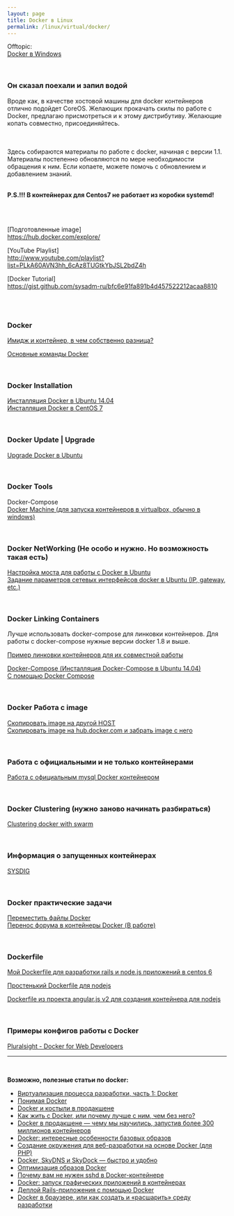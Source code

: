 ```yaml
---
layout: page
title: Docker в Linux
permalink: /linux/virtual/docker/
---
```


Offtopic:  
[Docker в Windows](/windows/virtual/docker/)


<br/>

### Он сказал поехали и запил водой

Вроде как, в качестве хостовой машины для docker контейнеров отлично подойдет CoreOS. Желающих прокачать скилы по работе с Docker, предлагаю присмотреться и к этому дистрибутиву. Желающие копать совместно, присоединяйтесь.


<br/><br/>
Здесь собираются материалы по работе с docker, начиная с версии 1.1. Материалы постепенно обновляются по мере необходимости обращения к ним.
Если копаете, можете помочь с обновлением и добавлением знаний.
<br/><br/>

<strong>P.S.!!! В контейнерах для Centos7 не работает из коробки systemd!</strong>

<br/><br/>

[Подготовленные image]  
https://hub.docker.com/explore/


[YouTube Playlist]  
http://www.youtube.com/playlist?list=PLkA60AVN3hh_6cAz8TUGtkYbJSL2bdZ4h


[Docker Tutorial]  
https://gist.github.com/sysadm-ru/bfc6e91fa891b4d457522212acaa8810

<br/><br/>


### Docker

[Имидж и контейнер, в чем собственно разница?](/linux/virtual/docker/basics/images-and-containers/)  

[Основные команды Docker](/linux/virtual/docker/basics/basic-commands/)

<br/>

### Docker Installation


[Инсталляция Docker в Ubuntu 14.04](/linux/virtual/docker/installation/ubuntu/)  
[Инсталляция Docker в CentOS 7](/linux/virtual/docker/installation/centos/)  



<br/>

### Docker Update | Upgrade

[Upgrade Docker в Ubuntu](/linux/virtual/docker/basics/upgrade-docker-on-ubuntu/)  


<br/>

### Docker Tools

Docker-Compose  
[Docker Machine (для запуска контейнеров в virtualbox, обычно в windows)](/linux/virtual/docker/docker-machine/)  


<br/>

### Docker NetWorking (Не особо и нужно. Но возможность такая есть)

[Настройка моста для работы с Docker в Ubuntu](/linux/virtual/docker/networking/ubuntu-bridge/)  
[Задание параметров сетевых интерфейсов docker в Ubuntu (IP, gateway, etc.)](/linux/virtual/docker/networking/ubuntu-bridge/bridge-my-version/)  


<br/>

### Docker Linking Containers


Лучше использовать docker-compose для линковки контейнеров.
Для работы с docker-compose нужные версии docker 1.8 и выше.


[Пример линковки контейнеров для их совместной работы](/linux/virtual/docker/linking-containers/manual-linking/)  


[Docker-Compose (Инсталляция Docker-Compose в Ubuntu 14.04) ](/linux/virtual/docker/toosl/docker-compose/installation/)  
[С помощью Docker Compose](/linux/virtual/docker/linking-containers/docker-compose/)



<br/>

### Docker Работа с image

[Скопировать image на другой HOST](/linux/virtual/docker/basics/copying-images-to-other-hosts/)  
[Скопировать image на hub.docker.com и забрать image с него](/linux/virtual/docker/basics/push-and-pull-docker-image-to-hub/)  


<br/>

### Работа с официальными и не только контейнерами

[Работа с официальным mysql Docker контейнером](/linux/virtual/docker/official/containers/mysql/)  


<br/>

### Docker Clustering (нужно заново начинать разбираться)

[Clustering docker with swarm](/linux/virtual/docker/swarm/)  


<br/>

### Информация о запущенных контейнерах

[SYSDIG](/linux/virtual/docker/sysdig/)  


<br/>

### Docker практические задачи

[Переместить файлы Docker](/linux/virtual/docker/basics/move-docker-files/)  
[Перенос форума в контейнеры Docker (В работе)](/linux/virtual/docker/odba/)

<br/>

### Dockerfile

[Мой Dockerfile для разработки rails и node.js приложений в centos 6](/linux/virtual/docker/dockerfile/)  


[Простенький Dockerfile для nodejs ](/linux/virtual/docker/dockerfile/nodejs/nodejs-simple/)  

[Dockerfile из проекта angular.js v2 для создания контейнера для nodejs ](/linux/virtual/docker/dockerfile/nodejs/)  




<br/>

### Примеры конфигов работы с Docker

[Pluralsight - Docker for Web Developers](https://github.com/sysadm-ru/Docker-for-Web-Developers)

___

<br/>

**Возможно, полезные статьи по docker:**


<ul>

<li><a href="http://dou.ua/lenta/articles/docker/" rel="nofollow">Виртуализация процесса разработки, часть 1: Docker</a></li>

<li><a href="http://habrahabr.ru/post/253877/" rel="nofollow">Понимая Docker</a></li>
<li><a href="http://habrahabr.ru/post/253999/" rel="nofollow">Docker и костыли в продакшене</a></li>
<li><a href="http://habrahabr.ru/post/250469/" rel="nofollow">Как жить с Docker, или почему лучше с ним, чем без него?</a></li>
<li><a href="http://habrahabr.ru/post/247969/" rel="nofollow">Docker в продакшене — чему мы научились, запустив более 300 миллионов контейнеров</a></li>
<li><a href="http://habrahabr.ru/post/247903/" rel="nofollow">Docker: интересные особенности базовых образов</a></li>


<li><a href="http://habrahabr.ru/post/247547/" rel="nofollow">Создание окружения для веб-разработки на основе Docker (для PHP)</a></li>
<li><a href="http://habrahabr.ru/post/246933/" rel="nofollow">Docker, SkyDNS и SkyDock — быстро и удобно</a></li>
<li><a href="http://habrahabr.ru/post/234829/" rel="nofollow">Оптимизация образов Docker</a></li>
<li><a href="http://habrahabr.ru/company/infopulse/blog/237737/" rel="nofollow">Почему вам не нужен sshd в Docker-контейнере</a></li>
<li><a href="http://habrahabr.ru/post/240509/" rel="nofollow">Docker: запуск графических приложений в контейнерах</a></li>
<li><a href="http://habrahabr.ru/post/238069/" rel="nofollow">Деплой Rails-приложения с помощью Docker</a></li>
<li><a href="http://habrahabr.ru/post/243953/" rel="nofollow">Docker в браузере, или как создать и «расшарить» среду разработки</a></li>
</ul>
